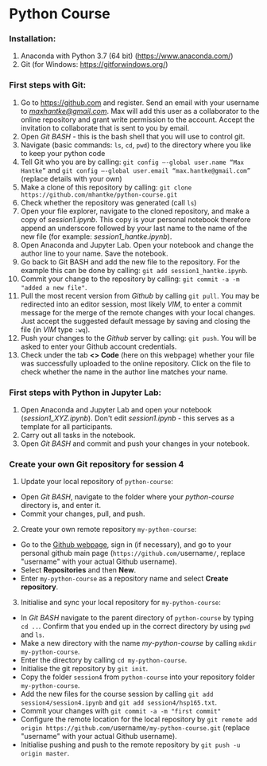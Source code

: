 # Python Course

### Installation:

1) Anaconda with Python 3.7 (64 bit) (https://www.anaconda.com/)
2) Git (for Windows: https://gitforwindows.org/)

### First steps with Git:

1) Go to https://github.com and register. Send an email with your username to *maxhantke@gmail.com*. Max will add this user as a collaborator to the online repository and grant write permission to the account. Accept the invitation to collaborate that is sent to you by email.
2) Open *Git BASH* - this is the bash shell that you will use to control git.
3) Navigate (basic commands: ``ls``, ``cd``, ``pwd``) to the directory where you like to keep your python code
4) Tell Git who you are by calling: ``git config —-global user.name “Max Hantke”`` and ``git config —-global user.email “max.hantke@gmail.com”`` (replace details with your own)
5) Make a clone of this repository by calling: ``git clone https://github.com/mhantke/python-course.git``
6) Check whether the repository was generated (call ``ls``)
7) Open your file explorer, navigate to the cloned repository, and make a copy of *session1.ipynb*. This copy is your personal notebook therefore append an underscore followed by your last name to the name of the new file (for example: *session1_hantke.ipynb*).
9) Open Anaconda and Jupyter Lab. Open your notebook and change the author line to your name. Save the notebook.
10) Go back to Git BASH and add the new file to the repository. For the example this can be done by calling: ``git add session1_hantke.ipynb``.
11) Commit your change to the repository by calling: ``git commit -a -m "added a new file"``.
12) Pull the most recent version from *Github* by calling ``git pull``. You may be redirected into an editor session, most likely *VIM*, to enter a commit message for the merge of the remote changes with your local changes. Just accept the suggested default message by saving and closing the file (in *VIM* type ``:wq``).
13) Push your changes to the *Github* server by calling: ``git push``. You will be asked to enter your Github account credentials.
14) Check under the tab **<> Code** (here on this webpage) whether your file was successfully uploaded to the online repository. Click on the file to check whether the name in the author line matches your name.

### First steps with Python in Jupyter Lab:

1) Open Anaconda and Jupyter Lab and open your notebook (*session1_XYZ.ipynb*). Don't edit *session1.ipynb* - this serves as a template for all participants. 
2) Carry out all tasks in the notebook.
3) Open *Git BASH* and commit and push your changes in your notebook.

### Create your own Git repository for session 4

1) Update your local repository of ``python-course``:
  - Open *Git BASH*, navigate to the folder where your *python-course* directory is, and enter it.
  - Commit your changes, pull, and push.
2) Create your own remote repository ``my-python-course``:
  - Go to the [Github webpage](https://github.com), sign in (if necessary), and go to your personal github main page (``https://github.com/``username``/``, replace "username" with your actual Github username).
  - Select **Repositories** and then **New**.
  - Enter ``my-python-course`` as a repository name and select **Create repository**. 
3) Initialise and sync your local repository for ``my-python-course``:
  - In *Git BASH* navigate to the parent directory of ``python-course`` by typing ``cd ..``. Confirm that you ended up in the correct directory by using ``pwd`` and ``ls``.
  - Make a new directory with the name *my-python-course* by calling ``mkdir my-python-course``.
  - Enter the directory by calling ``cd my-python-course``.
  - Initialise the git repository by ``git init``.
  - Copy the folder ``session4`` from ``python-course`` into your repository folder ``my-python-course``.
  - Add the new files for the course session by calling ``git add session4/session4.ipynb`` and ``git add session4/hsp165.txt``.
  - Commit your changes with ``git commit -a -m "first commit"``
  - Configure the remote location for the local repository by ``git remote add origin https://github.com/``username``/my-python-course.git`` (replace "username" with your actual Github username).
  - Initialise pushing and push to the remote repository by ``git push -u origin master``.
